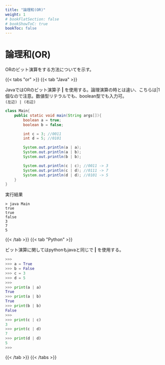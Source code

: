 ```yaml
---
title: "論理和(OR)"
weight: 1
# bookFlatSection: false
# bookShowToC: true
bookToc: false
---
```


# 論理和(OR)

ORのビット演算をする方法についてを示す。

{{< tabs "or" >}}
{{< tab "Java" >}}

JavaではORのビット演算子 **|** を使用する。論理演算の時とは違い、こちらは|1個なので注意。数値型リテラルでも、boolean型でも入力可。  
`(左辺) | (右辺)`  

```java
class Main{
    public static void main(String args[]){
        boolean a = true;
        boolean b = false;

        int c = 3; //0011
        int d = 5; //0101

        System.out.println(a | a);
        System.out.println(a | b);
        System.out.println(b | b);

        System.out.println(c | c); //0011 -> 3
        System.out.println(c | d); //0111 -> 7
        System.out.println(d | d); //0101 -> 5
    }
}
```

実行結果

```
> java Main
true
true
false
3
7
5
```

{{< /tab >}}
{{< tab "Python" >}}

ビット演算に関してはpythonもjavaと同じで **|** を使用する。

```python
>>> 
>>> a = True
>>> b = False
>>> c = 3
>>> d = 5
>>> 
>>> print(a | a)
True
>>> print(a | b)
True
>>> print(b | b)
False
>>>
>>> print(c | c)
3
>>> print(c | d)
7
>>> print(d | d)
5
>>>
```

{{< /tab >}}
{{< /tabs >}}

